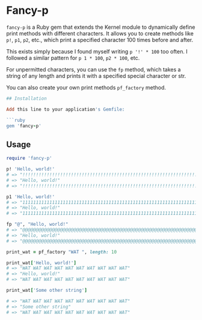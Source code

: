 # Fancy-p

`fancy-p` is a Ruby gem that extends the Kernel module to dynamically define
print methods with different characters. It allows you to create methods like
`p!`, `p1`, `p2`, etc., which print a specified character 100 times before and after.

This exists simply because I found myself writing `p '!' * 100` too often. I
followed a similar pattern for `p 1 * 100`, `p2 * 100`, etc.

For unpermitted characters, you can use the `fp` method, which takes a string
of any length and prints it with a specified special character or str.

You can also create your own print methods `pf_factory` method.


```ruby
## Installation

Add this line to your application's Gemfile:

```ruby
gem 'fancy-p'
```

## Usage

```ruby
require 'fancy-p'

p! 'Hello, world!'
# => "!!!!!!!!!!!!!!!!!!!!!!!!!!!!!!!!!!!!!!!!!!!!!!!!!!!!!!!!!!!!!!!!!!!!!!!!!!!!!!!!!!!!!!!!!!!!!!!!!!!"
# => "Hello, world!"
# => "!!!!!!!!!!!!!!!!!!!!!!!!!!!!!!!!!!!!!!!!!!!!!!!!!!!!!!!!!!!!!!!!!!!!!!!!!!!!!!!!!!!!!!!!!!!!!!!!!!!!!"

p1 'Hello, world!'
# => "111111111111111111111111111111111111111111111111111111111111111111111111111111111111111111111111111"
# => "Hello, world!"
# => "111111111111111111111111111111111111111111111111111111111111111111111111111111111111111111111111111!!"

fp "@", "Hello, world!"
# => "@@@@@@@@@@@@@@@@@@@@@@@@@@@@@@@@@@@@@@@@@@@@@@@@@@@@@@@@@@@@@@@@@@@@@@@@@@@@@@@@@@@@@@@@@@@@@@@@@@@"
# => "Hello, world!"
# => "@@@@@@@@@@@@@@@@@@@@@@@@@@@@@@@@@@@@@@@@@@@@@@@@@@@@@@@@@@@@@@@@@@@@@@@@@@@@@@@@@@@@@@@@@@@@@@@@@@@@@@"

print_wat = pf_factory "WAT ", length: 10

print_wat['Hello, world!']
# => "WAT WAT WAT WAT WAT WAT WAT WAT WAT WAT"
# => "Hello, world!"
# => "WAT WAT WAT WAT WAT WAT WAT WAT WAT WAT"

print_wat['Some other string']

# => "WAT WAT WAT WAT WAT WAT WAT WAT WAT WAT"
# => "Some other string"
# => "WAT WAT WAT WAT WAT WAT WAT WAT WAT WAT"
```

